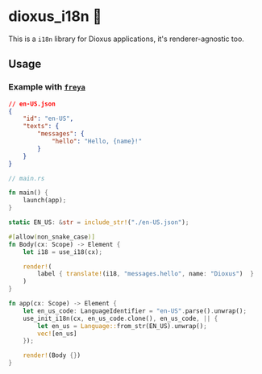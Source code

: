 # dioxus_i18n 🦀

This is a `i18n` library for Dioxus applications, it's renderer-agnostic too.

## Usage

### Example with [`freya`](https://github.com/marc2332/freya)

```json
// en-US.json
{
    "id": "en-US",
    "texts": {
        "messages": {
            "hello": "Hello, {name}!"
        }
    }
}
```

```rust
// main.rs

fn main() {
    launch(app);
}

static EN_US: &str = include_str!("./en-US.json");

#[allow(non_snake_case)]
fn Body(cx: Scope) -> Element {
    let i18 = use_i18(cx);

    render!(
        label { translate!(i18, "messages.hello", name: "Dioxus")  }
    )
}

fn app(cx: Scope) -> Element {
    let en_us_code: LanguageIdentifier = "en-US".parse().unwrap();
    use_init_i18n(cx, en_us_code.clone(), en_us_code, || {
        let en_us = Language::from_str(EN_US).unwrap();
        vec![en_us]
    });

    render!(Body {})
}
```
